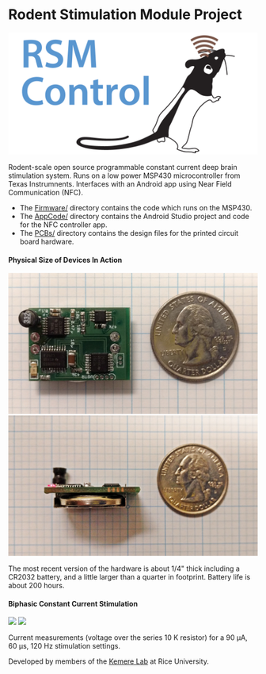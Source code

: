 Rodent Stimulation Module Project
=========

<img src="AppCode/Graphics/Feature.png">

Rodent-scale open source programmable constant current deep brain stimulation system. Runs on a
low power MSP430 microcontroller from Texas Instrumnents. Interfaces with an Android app using
Near Field Communication (NFC).

   - The [Firmware/](Firmware/) directory contains the code which runs on the MSP430. 
   - The [AppCode/](AppCode/) directory contains the Android Studio project and code for the
     NFC controller app.
   - The [PCBs/](PCBs/) directory contains the design files for the printed circuit board
     hardware.

#### Physical Size of Devices In Action
<img src="Images/ModuleTopView.png" width="512"> <img src="Images/ModuleSideView.png" width="512">

The most recent version of the hardware is about 1/4" thick including a CR2032 battery, and a
little larger than a quarter in footprint. Battery life is about 200 hours.

#### Biphasic Constant Current Stimulation
<img src="Waveform.bmp" width="512"> <img src="MultiplePulses.bmp" width="512">

Current measurements (voltage over the series 10 K resistor)
for a 90 µA, 60 µs, 120 Hz stimulation settings.

Developed by members of the [Kemere Lab](http://rnel.rice.edu) at Rice University.

